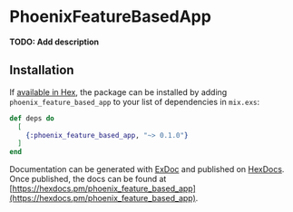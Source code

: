 # PhoenixFeatureBasedApp

**TODO: Add description**

## Installation

If [available in Hex](https://hex.pm/docs/publish), the package can be installed
by adding `phoenix_feature_based_app` to your list of dependencies in `mix.exs`:

```elixir
def deps do
  [
    {:phoenix_feature_based_app, "~> 0.1.0"}
  ]
end
```

Documentation can be generated with [ExDoc](https://github.com/elixir-lang/ex_doc)
and published on [HexDocs](https://hexdocs.pm). Once published, the docs can
be found at [https://hexdocs.pm/phoenix_feature_based_app](https://hexdocs.pm/phoenix_feature_based_app).

